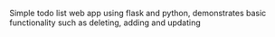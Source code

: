 Simple todo list web app using flask and python, demonstrates basic functionality such as deleting, adding and updating
